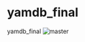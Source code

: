 # yamdb_final
yamdb_final
![master](https://github.com/sugunos/yamdb_final/actions/workflows/yamdb_workflow.yml/badge.svg)